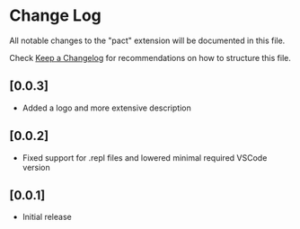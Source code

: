 # Change Log

All notable changes to the "pact" extension will be documented in this file.

Check [Keep a Changelog](http://keepachangelog.com/) for recommendations on how to structure this file.

## [0.0.3]

- Added a logo and more extensive description

## [0.0.2]

- Fixed support for .repl files and lowered minimal required VSCode version

## [0.0.1]

- Initial release